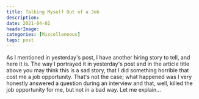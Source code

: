 ```yaml
---
title: Talking Myself Out of a Job
description: 
date: 2021-04-02
headerImage: 
categories: [Miscellaneous]
tags: post
---
```


As I mentioned in yesterday's post, I have another hiring story to tell, and here it is. The way I portrayed it in yesterday's post and in the article title above you may think this is a sad story, that I did something horrible that cost me a job opportunity. That's not the case; what happened was I very honestly answered a question during an interview and that, well, killed the job opportunity for me, but not in a bad way. Let me explain...